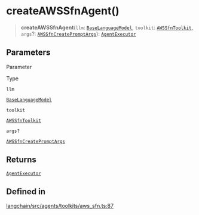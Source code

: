 createAWSSfnAgent()
===================

> **createAWSSfnAgent**(`llm`: [`BaseLanguageModel`](/docs/api/base_language/classes/BaseLanguageModel), `toolkit`: [`AWSSfnToolkit`](/docs/api/agents_toolkits_aws_sfn/classes/AWSSfnToolkit), `args`?: [`AWSSfnCreatePromptArgs`](/docs/api/agents_toolkits_aws_sfn/interfaces/AWSSfnCreatePromptArgs)): [`AgentExecutor`](/docs/api/agents/classes/AgentExecutor)

Parameters[​](#parameters "Direct link to Parameters")
------------------------------------------------------

Parameter

Type

`llm`

[`BaseLanguageModel`](/docs/api/base_language/classes/BaseLanguageModel)

`toolkit`

[`AWSSfnToolkit`](/docs/api/agents_toolkits_aws_sfn/classes/AWSSfnToolkit)

`args?`

[`AWSSfnCreatePromptArgs`](/docs/api/agents_toolkits_aws_sfn/interfaces/AWSSfnCreatePromptArgs)

Returns[​](#returns "Direct link to Returns")
---------------------------------------------

[`AgentExecutor`](/docs/api/agents/classes/AgentExecutor)

Defined in[​](#defined-in "Direct link to Defined in")
------------------------------------------------------

[langchain/src/agents/toolkits/aws\_sfn.ts:87](https://github.com/hwchase17/langchainjs/blob/46e1734/langchain/src/agents/toolkits/aws_sfn.ts#L87)
